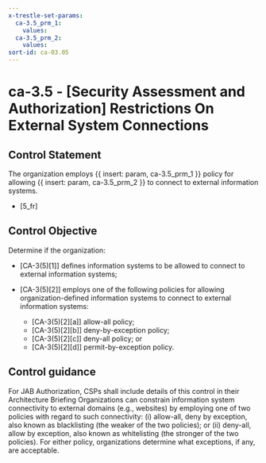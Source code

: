 ```yaml
---
x-trestle-set-params:
  ca-3.5_prm_1:
    values:
  ca-3.5_prm_2:
    values:
sort-id: ca-03.05
---
```


# ca-3.5 - \[Security Assessment and Authorization\] Restrictions On External System Connections

## Control Statement

The organization employs {{ insert: param, ca-3.5_prm_1 }} policy for allowing {{ insert: param, ca-3.5_prm_2 }} to connect to external information systems.

- \[5_fr\]

## Control Objective

Determine if the organization:

- \[CA-3(5)[1]\] defines information systems to be allowed to connect to external information systems;

- \[CA-3(5)[2]\] employs one of the following policies for allowing organization-defined information systems to connect to external information systems:

  - \[CA-3(5)[2][a]\] allow-all policy;
  - \[CA-3(5)[2][b]\] deny-by-exception policy;
  - \[CA-3(5)[2][c]\] deny-all policy; or
  - \[CA-3(5)[2][d]\] permit-by-exception policy.

## Control guidance

For JAB Authorization, CSPs shall include details of this control in their Architecture Briefing
Organizations can constrain information system connectivity to external domains (e.g., websites) by employing one of two policies with regard to such connectivity: (i) allow-all, deny by exception, also known as blacklisting (the weaker of the two policies); or (ii) deny-all, allow by exception, also known as whitelisting (the stronger of the two policies). For either policy, organizations determine what exceptions, if any, are acceptable.

